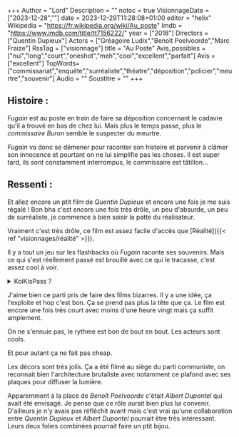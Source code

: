 +++
Author = "Lord"
Description = ""
notoc = true
VisionnageDate = ["2023-12-28",""]
date = 2023-12-29T11:28:08+01:00
editor = "helix"
Wikipedia = "https://fr.wikipedia.org/wiki/Au_poste"
Imdb = "https://www.imdb.com/title/tt7156222/"
year = ["2018"]
Directors = ["Quentin Dupieux"]
Actors = ["Gréagoire Ludix","Benoît Poelvoorde","Marc Fraize"]
RssTag = ["visionnage"]
title = "Au Poste"
Avis_possibles = ["nul","long","court","oneshot","meh","cool","excellent","parfait"]
Avis = ["excellent"] 
TopWords=["commissariat","enquête","surréaliste","thêatre","déposition","policier","meurtre","souvenir"]
Audio = ""
Soustitre = ""
+++
## Histoire : 
*Fugain* est au poste en train de faire sa déposition concernant le cadavre qu'il a trouvé en bas de chez lui.
Mais plus le temps passe, plus le *commissaire Buron* semble le suspecter du meurtre.

*Fugain* va donc se démener pour raconter son histoire et parvenir à clâmer son innocence et pourtant on ne lui simplifie pas les choses.
Il est super tard, ils sont constamment interrompus, le commissaire est tâtillon…

## Ressenti :
Et allez encore un ptit film de *Quentin Dupieux* et encore une fois je me suis régalé !
Bon bha c'est encore une fois très drôle, un peu d'absurde, un peu de surréaliste, je commence à bien saisir la patte du réalisateur.

Vraiment c'est très drôle, ce film est assez facile d'accès que [Réalité]({{< ref "visionnages/réalité" >}}).

Il y a tout un jeu sur les flashbacks où *Fugain* raconte ses souvenirs.
Mais ce qui s'est réellement passé est brouillé avec ce qui le tracasse, c'est assez cool à voir.

<details><summary>KoiKisPass ?</summary>

Le *commissaire Buron* doit s'absenter un moment, il demande alors à son collègue *Philippe* de surveiller le suspect.
Mais bon *Philippe* se comporte vraiment très bizarrement.
Il est très suspicieux envers *Fugain* mais c'est pas pour autant qu'il n'arrête pas de parler de moyen pour effacer les preuves ou autre.

Au bout d'un moment il propose de lui montrer sa carte de flic ce que *Fugain* accepte pour changer de sujet de discussion.
Il part donc la chercher dans un tiroir mais ce couillon trébuche et se plante une équerre dans son unique œil (oui il n'en avait plus qu'un) et meurt sur le coup.
*Fugain* n'y est bien entendu pour rien mais de peur d'être accusé, il décide de planquer le cadavre dans un placard.

Vous le sentez venir le thêatre avec des qui pro quo et compagnie ?
C'est très couillon mais surtout très divertissant.

Bref, le *commissaire* revient sans se soucier de l'absence de *Philippe*, l'interrogatoire continue.
Mais là ça frappe à la porte.

C'est *Fiona* la femme de *Philippe* qui cherche son homme pour rentrer à la maison parceque bon il est tard et elle est enceinte quand même la pauvre.

<span style="color:turquoise;">m a l a i s e</span>

Personne n'est au courant du coup… bha tant pis elle rentre seule.
Mais à partir de là, elle commence à hanter les souvenir de *Fugain* qui raconte sa soirée de la découverte du cadavre.

Je vous raconte pas tout mais il doit justifier ses 7 aller-retours nocturnes qu'a capté la voisine de palier qui observe tout.
Donc avance rapide.

*Champonin* un autre flic déboule avec le rapport d'expertise du médecin légiste.
La victime est morte de cause "naturelle" et donc *Fugain* est innocent.

Et là, incroyable, le mur du commissariat tombe.
Il s'agit en fait d'un décor, ils sont sur la scène d'un thêatre !
Le public applaudit, les flics se réunissent et saluent le public.
Même le *Philippe* sort du placard et enlève l'équerre de son visage et révèle qu'il possède bien deux yeux.
Déconcerté, *Fugain* se joint à eux mais il ne comprend pas ce qu'il se passe.

Ils se font un ptit resto et là les acteurs font leur débrief.
*Fugain* est toujours perplexe mais content d'être innocenté après tout ce stress.
Ils vont pour partir et se séparer et là le *commissaire Buron* revient vers *Fugain* et lui explique qu'il n'est pas tiré d'affaire pour autant, il reste quelques zones d'ombres à élucider.
Il lui fout les menottes et le pauvre type se fait embarquer dans le camion.
Fin du film.

C'est étrange comme final !

</details>

J'aime bien ce parti pris de faire des films bizarres.
Il y a une idée, ça l'exploite et hop c'est bon.
Ça se prend pas plus la tête que ça.
Le film est encore une fois très court avec moins d'une heure vingt mais ça suffit amplement.

On ne s'ennuie pas, le rythme est bon de bout en bout.
Les acteurs sont cools.

Et pour autant ça ne fait pas cheap.

Les décors sont très jolis.
Ça a été filmé au siège du parti communiste, on reconnait bien l'architecture brutaliste avec notamment ce plafond avec ses  plaques pour diffuser la lumière.

Apparemment à la place de *Benoît Poelvoorde* c'était *Albert Dupontel* qui avait été envisagé.
Je pense que ce rôle aurait bien plus lui convenir.
D'ailleurs je n'y avais pas réflêchit avant mais c'est vrai qu'une collaboration entre *Quentin Dupieux* et *Albert Dupontel* pourrait être très intéressant.
Leurs deux folies combinées pourrait faire un ptit bijou.
